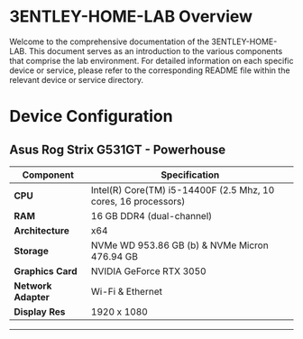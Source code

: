 # 3ENTLEY-HOME-LAB Overview

Welcome to the comprehensive documentation of the 3ENTLEY-HOME-LAB. This document serves as an introduction to the various components that comprise the lab environment. For detailed information on each specific device or service, please refer to the corresponding README file within the relevant device or service directory.


# Device Configuration

## Asus Rog Strix G531GT - Powerhouse 

| Component           | Specification                                                   | 
| ------------------- | ---------------------------------------                         | 
| **CPU**             | Intel(R) Core(TM) i5-14400F (2.5 Mhz, 10 cores, 16 processors)  |
| **RAM**             | 16 GB DDR4 (dual-channel)                                       |
| **Architecture**    | x64                                                             | 
| **Storage**         | NVMe WD 953.86 GB (b) & NVMe Micron 476.94 GB                   | 
| **Graphics Card**   | NVIDIA GeForce RTX 3050                                         |
| **Network Adapter** | Wi-Fi & Ethernet                                                |
| **Display Res**     | 1920 x 1080                                                     |

---
